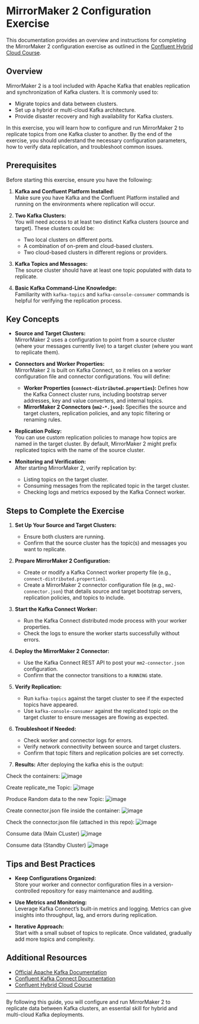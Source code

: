 # MirrorMaker 2 Configuration Exercise

This documentation provides an overview and instructions for completing the MirrorMaker 2 configuration exercise as outlined in the [Confluent Hybrid Cloud Course](https://developer.confluent.io/courses/hybrid-cloud/mirrormaker2-configuration-exercise/).

## Overview

MirrorMaker 2 is a tool included with Apache Kafka that enables replication and synchronization of Kafka clusters. It is commonly used to:

- Migrate topics and data between clusters.
- Set up a hybrid or multi-cloud Kafka architecture.
- Provide disaster recovery and high availability for Kafka clusters.

In this exercise, you will learn how to configure and run MirrorMaker 2 to replicate topics from one Kafka cluster to another. By the end of the exercise, you should understand the necessary configuration parameters, how to verify data replication, and troubleshoot common issues.

## Prerequisites

Before starting this exercise, ensure you have the following:

1. **Kafka and Confluent Platform Installed:**  
   Make sure you have Kafka and the Confluent Platform installed and running on the environments where replication will occur.
   
2. **Two Kafka Clusters:**  
   You will need access to at least two distinct Kafka clusters (source and target). These clusters could be:
   - Two local clusters on different ports.
   - A combination of on-prem and cloud-based clusters.
   - Two cloud-based clusters in different regions or providers.
   
3. **Kafka Topics and Messages:**  
   The source cluster should have at least one topic populated with data to replicate.

4. **Basic Kafka Command-Line Knowledge:**  
   Familiarity with `kafka-topics` and `kafka-console-consumer` commands is helpful for verifying the replication process.

## Key Concepts

- **Source and Target Clusters:**  
  MirrorMaker 2 uses a configuration to point from a source cluster (where your messages currently live) to a target cluster (where you want to replicate them).

- **Connectors and Worker Properties:**  
  MirrorMaker 2 is built on Kafka Connect, so it relies on a worker configuration file and connector configurations. You will define:
  - **Worker Properties (`connect-distributed.properties`):** Defines how the Kafka Connect cluster runs, including bootstrap server addresses, key and value converters, and internal topics.
  - **MirrorMaker 2 Connectors (`mm2-*.json`):** Specifies the source and target clusters, replication policies, and any topic filtering or renaming rules.

- **Replication Policy:**  
  You can use custom replication policies to manage how topics are named in the target cluster. By default, MirrorMaker 2 might prefix replicated topics with the name of the source cluster.

- **Monitoring and Verification:**  
  After starting MirrorMaker 2, verify replication by:
  - Listing topics on the target cluster.
  - Consuming messages from the replicated topic in the target cluster.
  - Checking logs and metrics exposed by the Kafka Connect worker.

## Steps to Complete the Exercise

1. **Set Up Your Source and Target Clusters:**
   - Ensure both clusters are running.
   - Confirm that the source cluster has the topic(s) and messages you want to replicate.

2. **Prepare MirrorMaker 2 Configuration:**
   - Create or modify a Kafka Connect worker property file (e.g., `connect-distributed.properties`).
   - Create a MirrorMaker 2 connector configuration file (e.g., `mm2-connector.json`) that details source and target bootstrap servers, replication policies, and topics to include.

3. **Start the Kafka Connect Worker:**
   - Run the Kafka Connect distributed mode process with your worker properties.
   - Check the logs to ensure the worker starts successfully without errors.

4. **Deploy the MirrorMaker 2 Connector:**
   - Use the Kafka Connect REST API to post your `mm2-connector.json` configuration.
   - Confirm that the connector transitions to a `RUNNING` state.

5. **Verify Replication:**
   - Run `kafka-topics` against the target cluster to see if the expected topics have appeared.
   - Use `kafka-console-consumer` against the replicated topic on the target cluster to ensure messages are flowing as expected.

6. **Troubleshoot if Needed:**
   - Check worker and connector logs for errors.
   - Verify network connectivity between source and target clusters.
   - Confirm that topic filters and replication policies are set correctly.
7. **Results:**
After deploying the kafka ehis is the output:

Check the containers:
![image](https://github.com/user-attachments/assets/463bb277-2366-4f04-b2a6-0662a27b64ec)

Create replicate_me Topic:
![image](https://github.com/user-attachments/assets/980925d1-f69a-40e4-bb7e-31d9a5c05448)

Produce Random data to the new Topic:
![image](https://github.com/user-attachments/assets/06e4e0a4-e208-457f-920c-ba5176e7b7c7)

Create connector.json file inside the container:
![image](https://github.com/user-attachments/assets/98ae9ff0-a02d-4d80-bbdf-ca0de253213d)

Check the connector.json file (attached in this repo):
![image](https://github.com/user-attachments/assets/986c8b9d-8c65-47e0-83d6-26614f7270ee)

Consume data (Main CLuster)
![image](https://github.com/user-attachments/assets/85f0d074-25d3-4d2f-9848-7909138b3e49)

Consume data (Standby Cluster)
![image](https://github.com/user-attachments/assets/47a53504-f05d-4686-87c3-101e05571d67)

## Tips and Best Practices

- **Keep Configurations Organized:**  
  Store your worker and connector configuration files in a version-controlled repository for easy maintenance and auditing.

- **Use Metrics and Monitoring:**  
  Leverage Kafka Connect’s built-in metrics and logging. Metrics can give insights into throughput, lag, and errors during replication.

- **Iterative Approach:**  
  Start with a small subset of topics to replicate. Once validated, gradually add more topics and complexity.

## Additional Resources

- [Official Apache Kafka Documentation](https://kafka.apache.org/documentation/)
- [Confluent Kafka Connect Documentation](https://docs.confluent.io/home/connect/overview.html)
- [Confluent Hybrid Cloud Course](https://developer.confluent.io/courses/hybrid-cloud/)

---

By following this guide, you will configure and run MirrorMaker 2 to replicate data between Kafka clusters, an essential skill for hybrid and multi-cloud Kafka deployments.




